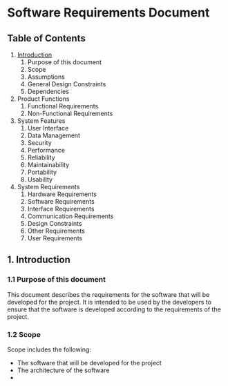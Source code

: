# Software Requirements Document

## Table of Contents

1. [Introduction](#introduction)
   1. Purpose of this document
   2. Scope
   3. Assumptions
   4. General Design Constraints
   5. Dependencies
2. Product Functions
   1. Functional Requirements
   2. Non-Functional Requirements
3. System Features
   1. User Interface
   2. Data Management
   3. Security
   4. Performance
   5. Reliability
   6. Maintainability
   7. Portability
   8. Usability
4. System Requirements
   1. Hardware Requirements
   2. Software Requirements
   3. Interface Requirements
   4. Communication Requirements
   5. Design Constraints
   6. Other Requirements
   7. User Requirements


## 1. Introduction

### 1.1 Purpose of this document

This document describes the requirements for the software that will be developed for the project. It is intended to be used by the developers to ensure that the software is developed according to the requirements of the project.

### 1.2 Scope

Scope includes the following:

* The software that will be developed for the project
* The architecture of the software
* 

